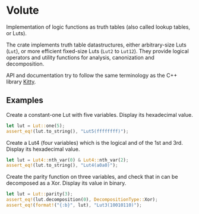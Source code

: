 # Volute

Implementation of logic functions as truth tables (also called lookup tables, or Luts).

The crate implements truth table datastructures, either arbitrary-size Luts (`Lut`), or more efficient fixed-size Luts (`Lut2` to `Lut12`).
They provide logical operators and utility functions for analysis, canonization and decomposition.

API and documentation try to follow the same terminology as the C++ library [Kitty](https://libkitty.readthedocs.io/en/latest).

## Examples

Create a constant-one Lut with five variables.
Display its hexadecimal value.
```rust
let lut = Lut::one(5);
assert_eq!(lut.to_string(), "Lut5(ffffffff)");
```

Create a Lut4 (four variables) which is the logical and of the 1st and 3rd.
Display its hexadecimal value.
```rust
let lut = Lut4::nth_var(0) & Lut4::nth_var(2);
assert_eq!(lut.to_string(), "Lut4(a0a0)");
```

Create the parity function on three variables, and check that in can be decomposed as a Xor.
Display its value in binary.
```rust
let lut = Lut::parity(3);
assert_eq!(lut.decomposition(0), DecompositionType::Xor);
assert_eq!(format!("{:b}", lut), "Lut3(10010110)");
```

